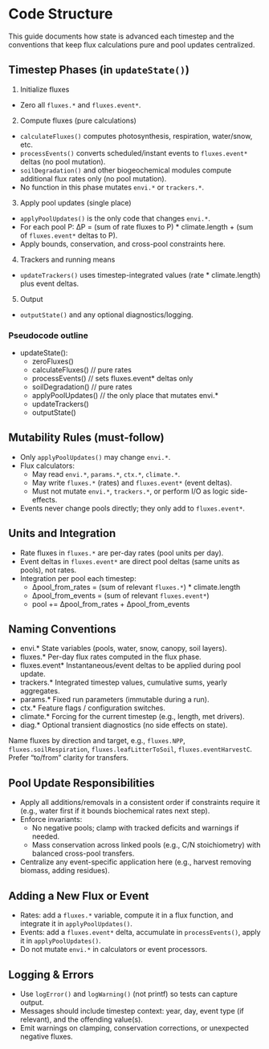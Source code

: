 # Code Structure

This guide documents how state is advanced each timestep and the conventions that keep flux calculations pure and pool updates centralized.

## Timestep Phases (in `updateState()`)

1) Initialize fluxes
- Zero all `fluxes.*` and `fluxes.event*`.

2) Compute fluxes (pure calculations)
- `calculateFluxes()` computes photosynthesis, respiration, water/snow, etc.
- `processEvents()` converts scheduled/instant events to `fluxes.event*` deltas (no pool mutation).
- `soilDegradation()` and other biogeochemical modules compute additional flux rates only (no pool mutation).
- No function in this phase mutates `envi.*` or `trackers.*`.

3) Apply pool updates (single place)
- `applyPoolUpdates()` is the only code that changes `envi.*`.
- For each pool P: ΔP = (sum of rate fluxes to P) * climate.length + (sum of `fluxes.event*` deltas to P).
- Apply bounds, conservation, and cross-pool constraints here.

4) Trackers and running means
- `updateTrackers()` uses timestep-integrated values (rate * climate.length) plus event deltas.

5) Output
- `outputState()` and any optional diagnostics/logging.

### Pseudocode outline

- updateState():
  - zeroFluxes()
  - calculateFluxes()        // pure rates
  - processEvents()          // sets fluxes.event* deltas only
  - soilDegradation()        // pure rates
  - applyPoolUpdates()       // the only place that mutates envi.*
  - updateTrackers()
  - outputState()

## Mutability Rules (must-follow)

- Only `applyPoolUpdates()` may change `envi.*`.
- Flux calculators:
  - May read `envi.*`, `params.*`, `ctx.*`, `climate.*`.
  - May write `fluxes.*` (rates) and `fluxes.event*` (event deltas).
  - Must not mutate `envi.*`, `trackers.*`, or perform I/O as logic side-effects.
- Events never change pools directly; they only add to `fluxes.event*`.

## Units and Integration

- Rate fluxes in `fluxes.*` are per-day rates (pool units per day).
- Event deltas in `fluxes.event*` are direct pool deltas (same units as pools), not rates.
- Integration per pool each timestep:
  - Δpool_from_rates = (sum of relevant `fluxes.*`) * climate.length
  - Δpool_from_events = (sum of relevant `fluxes.event*`)
  - pool += Δpool_from_rates + Δpool_from_events

## Naming Conventions

- envi.*        State variables (pools, water, snow, canopy, soil layers).
- fluxes.*      Per-day flux rates computed in the flux phase.
- fluxes.event* Instantaneous/event deltas to be applied during pool update.
- trackers.*    Integrated timestep values, cumulative sums, yearly aggregates.
- params.*      Fixed run parameters (immutable during a run).
- ctx.*         Feature flags / configuration switches.
- climate.*     Forcing for the current timestep (e.g., length, met drivers).
- diag.*        Optional transient diagnostics (no side effects on state).

Name fluxes by direction and target, e.g., `fluxes.NPP`, `fluxes.soilRespiration`, `fluxes.leafLitterToSoil`, `fluxes.eventHarvestC`. Prefer “to/from” clarity for transfers.

## Pool Update Responsibilities

- Apply all additions/removals in a consistent order if constraints require it (e.g., water first if it bounds biochemical rates next step).
- Enforce invariants:
  - No negative pools; clamp with tracked deficits and warnings if needed.
  - Mass conservation across linked pools (e.g., C/N stoichiometry) with balanced cross-pool transfers.
- Centralize any event-specific application here (e.g., harvest removing biomass, adding residues).

## Adding a New Flux or Event

- Rates: add a `fluxes.*` variable, compute it in a flux function, and integrate it in `applyPoolUpdates()`.
- Events: add a `fluxes.event*` delta, accumulate in `processEvents()`, apply it in `applyPoolUpdates()`.
- Do not mutate `envi.*` in calculators or event processors.

## Logging & Errors

- Use `logError()` and `logWarning()` (not printf) so tests can capture output.
- Messages should include timestep context: year, day, event type (if relevant), and the offending value(s).
- Emit warnings on clamping, conservation corrections, or unexpected negative fluxes.
